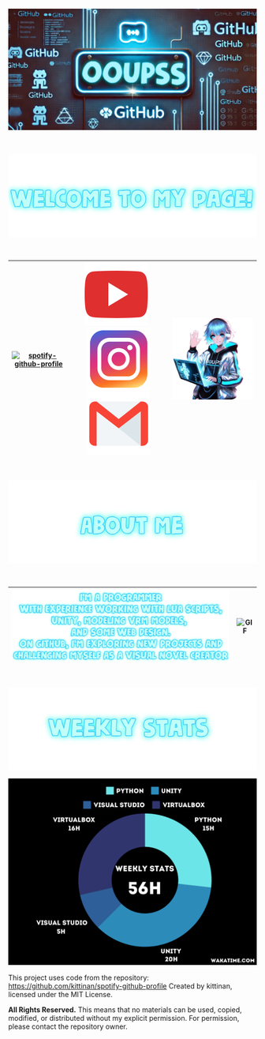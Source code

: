 ![Logo](https://github.com/OOUPSS/OOUPSS/blob/main/Logo%20main%20page.png?raw=true)

&nbsp;
<p align="center">
  <img src="https://github.com/OOUPSS/OOUPSS/blob/main/image%20(6).png?raw=true" alt="Centered Image">
</p>
&nbsp;

| [![spotify-github-profile](https://spotify-github-profile.kittinanx.com/api/view?uid=31l3dmq555wtzuu4zc2oaetwh3by&cover_image=true&theme=default&show_offline=false&background_color=121212&interchange=false)](https://github.com/kittinan/spotiy-github-profile) | [![YouTube](https://github.com/OOUPSS/OOUPSS/blob/main/317714_video_youtube_icon.png?raw=true)](https://youtube.com/@night-gost0?si=w0PSGMg6Ar8HLA37)  &nbsp;&nbsp; [![Instagram](https://github.com/OOUPSS/OOUPSS/blob/main/6929237_instagram_icon.png?raw=true)](https://www.instagram.com/oouuppss1/)  [![Email](https://github.com/OOUPSS/OOUPSS/blob/main/4202011_email_gmail_mail_logo_social_icon%20(2)%20(2).png?raw=true)](mailto:dragoyar2005@gmail.com)  | ![GIF](https://github.com/OOUPSS/OOUPSS/blob/main/main%20page%20gif.gif?raw=true) |
|---------------------------|-------------------------------------------------------------------------------------------------------------------------------|---------------------------------------------|

&nbsp;

<p align="center">
  <img src="https://github.com/OOUPSS/OOUPSS/blob/main/image%20(7).png?raw=true" alt="Centered Image">
</p>
&nbsp;

| ![Image](https://github.com/OOUPSS/OOUPSS/blob/main/image%20(9).png?raw=true) | ![GIF](https://github.com/OOUPSS/OOUPSS/blob/main/ezgif-6-8ec470d45b-unscreen.gif?raw=true) |
|-----------------------------------------|-------------------------------------------------------------|

&nbsp;

<p align="center">
  <img src="https://github.com/OOUPSS/OOUPSS/blob/main/image%20(11).png?raw=true" alt="Centered Image">
</p>

![image](https://github.com/OOUPSS/OOUPSS/blob/main/timewaka08.01.png?raw=true)


This project uses code from the repository:
https://github.com/kittinan/spotify-github-profile
Created by kittinan, licensed under the MIT License.

**All Rights Reserved.**
This means that no materials can be used, copied, modified, or distributed without my explicit permission. For permission, please contact the repository owner.
